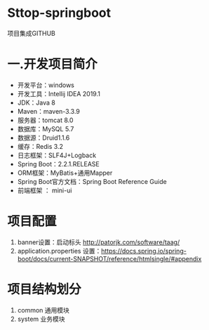 # Sttop-springboot
项目集成GITHUB

# 一.开发项目简介
  - 开发平台：windows
  - 开发工具：Intellij IDEA 2019.1
  - JDK：Java 8
  - Maven：maven-3.3.9
  - 服务器：tomcat 8.0
  - 数据库：MySQL 5.7
  - 数据源：Druid1.1.6
  - 缓存：Redis 3.2
  - 日志框架：SLF4J+Logback
  - Spring Boot：2.2.1.RELEASE
  - ORM框架：MyBatis+通用Mapper
  - Spring Boot官方文档：Spring Boot Reference Guide
  - 前端框架 ： mini-ui
  
# 项目配置
  1. banner设置：启动标头 http://patorjk.com/software/taag/
  2. application.properties 设置：https://docs.spring.io/spring-boot/docs/current-SNAPSHOT/reference/htmlsingle/#appendix
# 项目结构划分
  1. common 通用模块   
  2. system 业务模块
  
